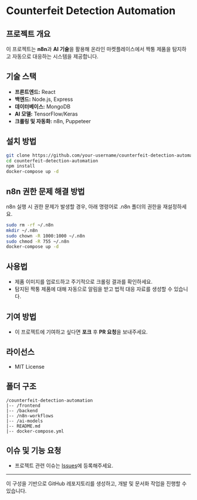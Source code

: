 # Counterfeit Detection Automation

## 프로젝트 개요
이 프로젝트는 **n8n**과 **AI 기술**을 활용해 온라인 마켓플레이스에서 짝퉁 제품을 탐지하고 자동으로 대응하는 시스템을 제공합니다.

## 기술 스택
- **프론트엔드:** React
- **백엔드:** Node.js, Express
- **데이터베이스:** MongoDB
- **AI 모델:** TensorFlow/Keras
- **크롤링 및 자동화:** n8n, Puppeteer

## 설치 방법
```bash
git clone https://github.com/your-username/counterfeit-detection-automation.git
cd counterfeit-detection-automation
npm install
docker-compose up -d
```

## n8n 권한 문제 해결 방법
n8n 실행 시 권한 문제가 발생할 경우, 아래 명령어로 .n8n 폴더의 권한을 재설정하세요.
```bash
sudo rm -rf ~/.n8n
mkdir ~/.n8n
sudo chown -R 1000:1000 ~/.n8n
sudo chmod -R 755 ~/.n8n
docker-compose up -d
```

## 사용법
- 제품 이미지를 업로드하고 주기적으로 크롤링 결과를 확인하세요.
- 탐지된 짝퉁 제품에 대해 자동으로 알림을 받고 법적 대응 자료를 생성할 수 있습니다.

## 기여 방법
- 이 프로젝트에 기여하고 싶다면 **포크** 후 **PR 요청**을 보내주세요.

## 라이선스
- MIT License

## 폴더 구조
```
/counterfeit-detection-automation
|-- /frontend
|-- /backend
|-- /n8n-workflows
|-- /ai-models
|-- README.md
|-- docker-compose.yml
```

## 이슈 및 기능 요청
- 프로젝트 관련 이슈는 [Issues](https://github.com/your-username/counterfeit-detection-automation/issues)에 등록해주세요.

---

이 구성을 기반으로 GitHub 레포지토리를 생성하고, 개발 및 문서화 작업을 진행할 수 있습니다.

